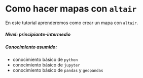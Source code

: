 # Como hacer mapas con `altair`

En este tutorial aprenderemos como crear un mapa con `altair`.

##### Nivel: principiante-intermedio
##### Conocimiento asumido: 
* conocimiento básico de `python`
* conocimiento básico de `jupyter`
* conocimiento básico de `pandas` y `geopandas`